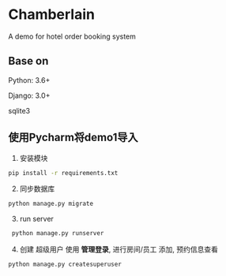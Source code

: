 Chamberlain
===============

A demo for hotel order booking system


Base on
-------

Python: 3.6+

Django: 3.0+

sqlite3

使用Pycharm将demo1导入
------

1. 安装模块

```bash
pip install -r requirements.txt
```

2. 同步数据库

```bash
python manage.py migrate
```

3. run server

```bash
 python manage.py runserver
```

4. 创建 超级用户 使用 **管理登录**, 进行房间/员工 添加, 预约信息查看

```
python manage.py createsuperuser	 
```

